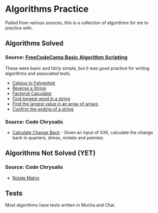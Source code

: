 # Algorithms Practice

Pulled from various sources, this is a collection of algorithms for me to practice with.

## Algorithms Solved

### Source: [FreeCodeCamp Basic Algorithm Scripting](https://www.freecodecamp.org/learn/javascript-algorithms-and-data-structures/basic-algorithm-scripting/)

These were basic and fairly simple, but it was good practice for writing algorithms and associated tests.

- [Celsius to Fahrenheit](fcc-basic-algorithms/01/01-convert-celsius-to-fahrenheit.js)
- [Reverse a String](fcc-basic-algorithms/02/02-reverse-a-string.js)
- [Factorial Calculator](fcc-basic-algorithms/03/factorialize-a-number.js)
- [Find longest word in a string](fcc-basic-algorithms/04-find-longest-word/index.js)
- [Find the largest value in an array of arrays](fcc-basic-algorithms/05-find-largest-value-in-array-of-arrays/index.js)
- [Confirm the ending of a string](fcc-basic-algorithms/06-confirm-ending/index.js)

### Source: Code Chrysalis

- [Calculate Change Back](code-chrysalis-algorithms/loose-change/loose-change.js) - Given an input of XX¢, calculate the change back in quarters, dimes, nickels and pennies.

## Algorithms Not Solved (YET)

### Source: Code Chrysalis

- [Rotate Matrix](code-chrysalis-algorithms/rotate-matrix/rotate-matrix.js)

## Tests

Most algorithms have tests written in Mocha and Chai.

